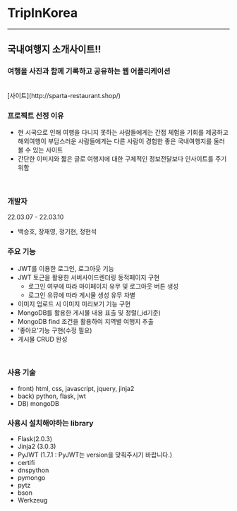 # TripInKorea
***
## 국내여행지 소개사이트!!
### 여행을 사진과 함께 기록하고 공유하는 웹 어플리케이션
<br>
[사이트](http://sparta-restaurant.shop/)

<br>

### 프로젝트 선정 이유
- 현 시국으로 인해 여행을 다니지 못하는 사람들에게는 간접 체험을 기회를 제공하고 해외여행이 부담스러운 사람들에게는 다른 사람이 경험한 좋은 국내여행지를 둘러볼 수 있는 사이트
- 간단한 이미지와 짧은 글로 여행지에 대한 구체적인 정보전달보다 인사이트를 주기 위함

<br>

### 개발자
22.03.07 - 22.03.10
- 백승호, 장재영, 정기현, 정현석

### 주요 기능
- JWT를 이용한 로그인, 로그아웃 기능
- JWT 토근을 활용한 서버사이드렌더링 동적페이지 구현
  - 로그인 여부에 따라 마이페이지 유무 및 로그아웃 버튼 생성  
  - 로그인 유뮤에 따라 게시물 생성 유무 차별
- 이미지 업로드 시 이미지 미리보기 기능 구현
- MongoDB를 활용한 게시물 내용 표출 및 정렬(_id기준)
- MongoDB find 조건을 활용하여 지역별 여행지 추출
- '좋아요'기능 구현(수정 필요)
- 게시물 CRUD 완성

<br>

### 사용 기술
- front) html, css, javascript, jquery, jinja2
- back) python, flask, jwt
- DB) mongoDB

### 사용시 설치해야하는 library
- Flask(2.0.3)
- Jinja2 (3.0.3)
- PyJWT (1.7.1 : PyJWT는 version을 맞춰주시기 바랍니다.)
- certifi
- dnspython
- pymongo
- pytz
- bson
- Werkzeug

